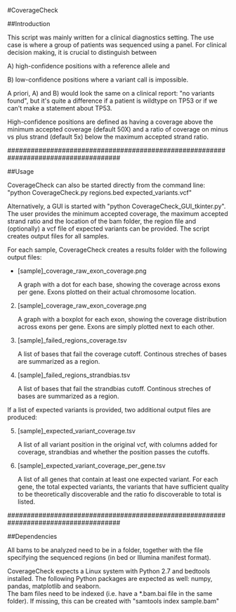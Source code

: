 #CoverageCheck

##Introduction

This script was mainly written for a clinical diagnostics setting. The use case is where a group of patients was sequenced using a panel. For clinical decision making, it is crucial to distinguish between 

A) high-confidence positions with a reference allele and

B) low-confidence positions where a variant call is impossible.

A priori, A) and B) would look the same on a clinical report: "no variants found", but it's quite a difference if a patient is wildtype on TP53 or if we can't make a statement about TP53.

High-confidence positions are defined as having a coverage above the minimum accepted coverage (default 50X) and a ratio of coverage on minus vs plus strand (default 5x)
below the maximum accepted strand ratio.

#####################################################################################

##Usage

CoverageCheck can also be started directly from the command line: "python CoverageCheck.py regions.bed expected_variants.vcf"

Alternatively, a GUI is started with "python CoverageCheck_GUI_tkinter.py". The user provides the minimum accepted coverage, the maximum accepted strand ratio and the location of the bam folder, the region file and (optionally) a vcf file of expected variants can be provided. The script creates output files for all samples.

For each sample, CoverageCheck creates a results folder with the following output files:
- [sample]_coverage_raw_exon_coverage.png

    A graph with a dot for each base, showing the coverage across exons per gene. Exons plotted on their actual chromosome location.

2. [sample]_coverage_raw_exon_coverage.png

    A graph with a boxplot for each exon, showing the coverage distribution across exons per gene. Exons are simply plotted next to each other.

3. [sample]_failed_regions_coverage.tsv

    A list of bases that fail the coverage cutoff. Continous streches of bases are summarized as a region. 

4. [sample]_failed_regions_strandbias.tsv

    A list of bases that fail the strandbias cutoff. Continous streches of bases are summarized as a region. 

If a list of expected variants is provided, two additional output files are produced:

5. [sample]_expected_variant_coverage.tsv

    A list of all variant position in the original vcf, with columns added for coverage, strandbias and whether the position passes the cutoffs.

5. [sample]_expected_variant_coverage_per_gene.tsv

    A list of all genes that contain at least one expected variant. For each gene, the total expected variants, the variants that have sufficient quality to be         theoretically discoverable and the ratio fo discoverable to total is listed.

#####################################################################################

##Dependencies

All bams to be analyzed need to be in a folder, together with the  file specifying the sequenced regions (in bed or Illumina manifest format). 

CoverageCheck expects a Linux system with Python 2.7 and bedtools installed. The following Python packages are expected as well: numpy, pandas, matplotlib and seaborn.  
The bam files need to be indexed (i.e. have a *.bam.bai file in the same folder). If missing, this can be created with "samtools index sample.bam"